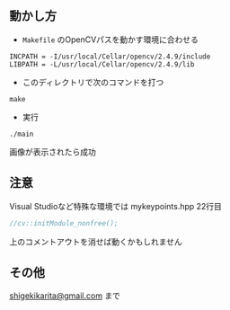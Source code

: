 
## 動かし方

* ```Makefile``` のOpenCVパスを動かす環境に合わせる

```
INCPATH = -I/usr/local/Cellar/opencv/2.4.9/include
LIBPATH = -L/usr/local/Cellar/opencv/2.4.9/lib
```

* このディレクトリで次のコマンドを打つ

```
make
```

* 実行

```
./main
```

画像が表示されたら成功


## 注意

Visual Studioなど特殊な環境では mykeypoints.hpp 22行目

```c++:mykeypoints.hpp
//cv::initModule_nonfree();
```

上のコメントアウトを消せば動くかもしれません


## その他

shigekikarita@gmail.com まで
